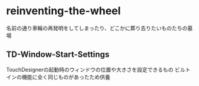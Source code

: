 # reinventing-the-wheel

名前の通り車輪の再発明をしてしまったり、どこかに葬り去りたいものたちの墓場

## TD-Window-Start-Settings

TouchDesignerの起動時のウィンドウの位置や大きさを設定できるもの
ビルトインの機能に全く同じものがあったため供養
